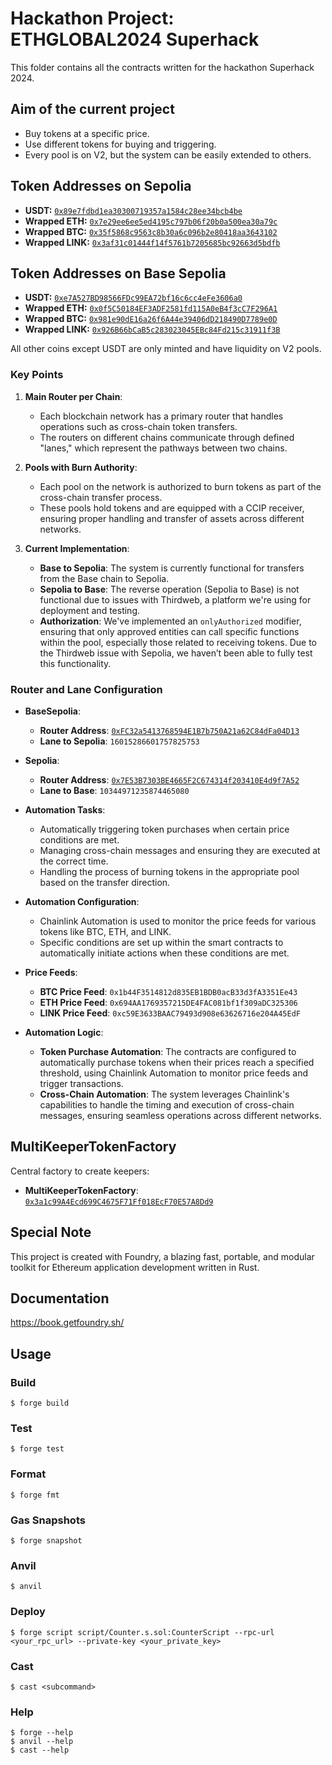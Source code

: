 # Hackathon Project: ETHGLOBAL2024 Superhack

This folder contains all the contracts written for the hackathon Superhack 2024.

## Aim of the current project
- Buy tokens at a specific price.
- Use different tokens for buying and triggering.
- Every pool is on V2, but the system can be easily extended to others.

## Token Addresses on Sepolia
- **USDT:** [`0x89e7fdbd1ea30300719357a1584c28ee34bcb4be`](https://sepolia.etherscan.io/address/0x89e7fdbd1ea30300719357a1584c28ee34bcb4be)
- **Wrapped ETH:** [`0x7e29ee6ee5ed4195c797b06f20b0a500ea30a79c`](https://sepolia.etherscan.io/address/0x7e29ee6ee5ed4195c797b06f20b0a500ea30a79c)
- **Wrapped BTC:** [`0x35f5868c9563c8b30a6c096b2e80418aa3643102`](https://sepolia.etherscan.io/address/0x35f5868c9563c8b30a6c096b2e80418aa3643102)
- **Wrapped LINK:** [`0x3af31c01444f14f5761b7205685bc92663d5bdfb`](https://sepolia.etherscan.io/address/0x3af31c01444f14f5761b7205685bc92663d5bdfb)

## Token Addresses on Base Sepolia
- **USDT:** [`0xe7A527BD98566FDc99EA72bf16c6cc4eFe3606a0`](https://sepolia.basescan.org/address/0xe7A527BD98566FDc99EA72bf16c6cc4eFe3606a0)
- **Wrapped ETH:** [`0x0f5C50184EF3ADF2581fd115A0eB4f3cC7F296A1`](https://sepolia.basescan.org/address/0x0f5C50184EF3ADF2581fd115A0eB4f3cC7F296A1)
- **Wrapped BTC:** [`0x981e90dE16a26f6A44e39406dD218490D7789e0D`](https://sepolia.basescan.org/address/0x981e90dE16a26f6A44e39406dD218490D7789e0D)
- **Wrapped LINK:** [`0x926B66bCaB5c283023045EBc84Fd215c31911f3B`](https://sepolia.basescan.org/address/0x926B66bCaB5c283023045EBc84Fd215c31911f3B)


All other coins except USDT are only minted and have liquidity on V2 pools.

### Key Points

1. **Main Router per Chain**: 
   - Each blockchain network has a primary router that handles operations such as cross-chain token transfers.
   - The routers on different chains communicate through defined "lanes," which represent the pathways between two chains.

2. **Pools with Burn Authority**:
   - Each pool on the network is authorized to burn tokens as part of the cross-chain transfer process.
   - These pools hold tokens and are equipped with a CCIP receiver, ensuring proper handling and transfer of assets across different networks.

3. **Current Implementation**:
   - **Base to Sepolia**: The system is currently functional for transfers from the Base chain to Sepolia.
   - **Sepolia to Base**: The reverse operation (Sepolia to Base) is not functional due to issues with Thirdweb, a platform we're using for deployment and testing.
   - **Authorization**: We've implemented an `onlyAuthorized` modifier, ensuring that only approved entities can call specific functions within the pool, especially those related to receiving tokens. Due to the Thirdweb issue with Sepolia, we haven’t been able to fully test this functionality.

### Router and Lane Configuration

- **BaseSepolia**:
  - **Router Address**: [`0xFC32a5413768594E1B7b750A21a62C84dFa04D13`](https://sepolia.basescan.org/address/0xFC32a5413768594E1B7b750A21a62C84dFa04D13)
  - **Lane to Sepolia**: `16015286601757825753`

- **Sepolia**:
  - **Router Address**: [`0x7E53B7303BE4665F2C674314f203410E4d9f7A52`](https://sepolia.etherscan.io/address/0x7E53B7303BE4665F2C674314f203410E4d9f7A52)
  - **Lane to Base**: `10344971235874465080`



- **Automation Tasks**:
  - Automatically triggering token purchases when certain price conditions are met.
  - Managing cross-chain messages and ensuring they are executed at the correct time.
  - Handling the process of burning tokens in the appropriate pool based on the transfer direction.

- **Automation Configuration**:
  - Chainlink Automation is used to monitor the price feeds for various tokens like BTC, ETH, and LINK.
  - Specific conditions are set up within the smart contracts to automatically initiate actions when these conditions are met.
  
- **Price Feeds**:
  - **BTC Price Feed**: `0x1b44F3514812d835EB1BDB0acB33d3fA3351Ee43`
  - **ETH Price Feed**: `0x694AA1769357215DE4FAC081bf1f309aDC325306`
  - **LINK Price Feed**: `0xc59E3633BAAC79493d908e63626716e204A45EdF`

- **Automation Logic**:
  - **Token Purchase Automation**: The contracts are configured to automatically purchase tokens when their prices reach a specified threshold, using Chainlink Automation to monitor price feeds and trigger transactions.
  - **Cross-Chain Automation**: The system leverages Chainlink's capabilities to handle the timing and execution of cross-chain messages, ensuring seamless operations across different networks.

## MultiKeeperTokenFactory
Central factory to create keepers:
- **MultiKeeperTokenFactory**: [`0x3a1c99A4Ecd699C4675F71Ff018EcF70E57A8Dd9`](https://sepolia.basescan.org/address/0x3a1c99A4Ecd699C4675F71Ff018EcF70E57A8Dd9)


## Special Note
This project is created with Foundry, a blazing fast, portable, and modular toolkit for Ethereum application development written in Rust.

## Documentation

https://book.getfoundry.sh/

## Usage

### Build

```shell
$ forge build
```

### Test

```shell
$ forge test
```

### Format

```shell
$ forge fmt
```

### Gas Snapshots

```shell
$ forge snapshot
```

### Anvil

```shell
$ anvil
```

### Deploy

```shell
$ forge script script/Counter.s.sol:CounterScript --rpc-url <your_rpc_url> --private-key <your_private_key>
```

### Cast

```shell
$ cast <subcommand>
```

### Help

```shell
$ forge --help
$ anvil --help
$ cast --help
```
